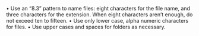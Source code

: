 •	Use an “8.3” pattern to name files: eight characters for the file name, and three characters for the extension. When eight characters aren’t enough, do not exceed ten to fifteen. 
•	Use only lower case, alpha numeric characters for files. 
•	Use upper cases and spaces for folders as necessary. 
